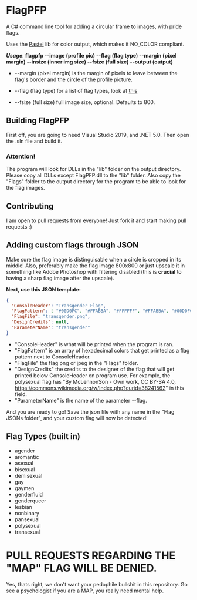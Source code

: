 # FlagPFP
A C# command line tool for adding a circular frame to images, with pride flags.

Uses the [Pastel](https://github.com/silkfire/Pastel) lib for color output, which makes it NO_COLOR compliant.

***Usage***: __flagpfp --image (profile pic) --flag (flag type) --margin (pixel margin) --insize (inner img size) --fsize (full size) --output (output)__

* --margin (pixel margin) is the margin of pixels to leave between the flag's border and the circle of the profile picture.

* --flag (flag type) for a list of flag types, look at [this](#flag-types)
  
* --fsize (full size) full image size, optional. Defaults to 800.

## Building FlagPFP
First off, you are going to need Visual Studio 2019, and .NET 5.0. Then open the .sln file and build it.

### Attention! 
The program will look for DLLs in the "lib" folder on the output directory. Please copy all DLLs except FlagPFP.dll to the "lib" folder. Also copy the "Flags" folder to the output directory for the program to be able to look for the flag images.

## Contributing
I am open to pull requests from everyone! Just fork it and start making pull requests :)

## Adding custom flags through JSON
Make sure the flag image is distinguisable when a circle is cropped in its middle! Also, preferably make the flag image 800x800 or just upscale it in something like 
Adobe Photoshop with filtering disabled (this is __crucial__ to having a sharp flag image after the upscale).

__Next, use this JSON template:__
```json
{
  "ConsoleHeader": "Transgender Flag",
  "FlagPattern": [ "#00D0FC", "#FFABBA", "#FFFFFF", "#FFABBA", "#00D0FC" ],
  "FlagFile": "transgender.png",
  "DesignCredits": null,
  "ParameterName": "transgender"
}
```
* "ConsoleHeader" is what will be printed when the program is ran.
* "FlagPattern" is an array of hexadecimal colors that get printed as a flag pattern next to ConsoleHeader.
* "FlagFile" the flag png or jpeg in the "Flags" folder.
* "DesignCredits" the credits to the designer of the flag that will get printed below ConsoleHeader on program use. For example, the polysexual flag has
"By McLennonSon - Own work, CC BY-SA 4.0, https://commons.wikimedia.org/w/index.php?curid=38241562" in this field.
* "ParameterName" is the name of the parameter --flag.

And you are ready to go! Save the json file with any name in the "Flag JSONs folder", and your custom flag will now be detected!

## Flag Types (built in)

* agender
* aromantic
* asexual
* bisexual
* demisexual
* gay
* gaymen
* genderfluid
* genderqueer
* lesbian
* nonbinary
* pansexual
* polysexual
* transexual

# PULL REQUESTS REGARDING THE "MAP" FLAG WILL BE DENIED.
Yes, thats right, we don't want your pedophile bullshit in this repository. Go see a psychologist if you are a MAP, you really need mental help.
